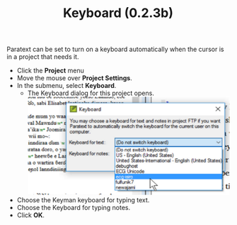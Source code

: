 ﻿---
title: Keyboard (0.2.3b)
---
Paratext can be set to turn on a keyboard automatically when the cursor is in a project that needs it.

-  Click the **Project** menu
-  Move the mouse over **Project Settings**.
-  In the submenu, select **Keyboard**.  
    -  The Keyboard dialog for this project opens.  
    ![](../media/b0c518a26e09b33ce5e8f3340f9fa7c0.png)
-  Choose the Keyman keyboard for typing text.
-  Choose the Keyboard for typing notes.
-  Click **OK**.

